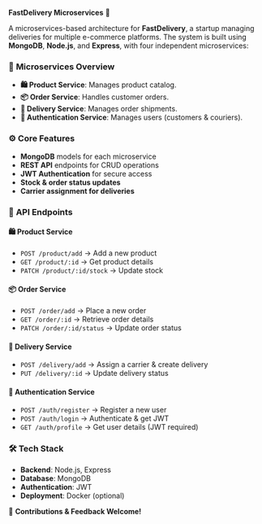 **FastDelivery Microservices** 🚀  

A microservices-based architecture for **FastDelivery**, a startup managing deliveries for multiple e-commerce platforms. The system is built using **MongoDB**, **Node.js**, and **Express**, with four independent microservices:  

### 📌 **Microservices Overview**  
- **🛍️ Product Service**: Manages product catalog.  
- **📦 Order Service**: Handles customer orders.  
- **🚚 Delivery Service**: Manages order shipments.  
- **🔐 Authentication Service**: Manages users (customers & couriers).  

### ⚙️ **Core Features**  
- **MongoDB** models for each microservice  
- **REST API** endpoints for CRUD operations  
- **JWT Authentication** for secure access  
- **Stock & order status updates**  
- **Carrier assignment for deliveries**  

### 📂 **API Endpoints**  

#### **🛍️ Product Service**  
- `POST /product/add` → Add a new product  
- `GET /product/:id` → Get product details  
- `PATCH /product/:id/stock` → Update stock  

#### **📦 Order Service**  
- `POST /order/add` → Place a new order  
- `GET /order/:id` → Retrieve order details  
- `PATCH /order/:id/status` → Update order status  

#### **🚚 Delivery Service**  
- `POST /delivery/add` → Assign a carrier & create delivery  
- `PUT /delivery/:id` → Update delivery status  

#### **🔐 Authentication Service**  
- `POST /auth/register` → Register a new user  
- `POST /auth/login` → Authenticate & get JWT  
- `GET /auth/profile` → Get user details (JWT required)  

### 🛠 **Tech Stack**  
- **Backend**: Node.js, Express  
- **Database**: MongoDB  
- **Authentication**: JWT  
- **Deployment**: Docker (optional)  

🚀 **Contributions & Feedback Welcome!**
